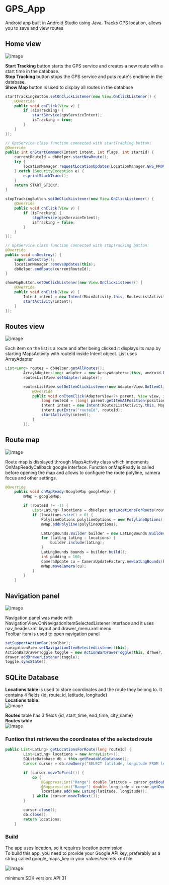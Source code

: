 # GPS_App  
Android app built in Android Studio using Java. Tracks GPS location, allows you to save and view routes

## **Home view**  
![image](https://github.com/user-attachments/assets/2fe5fa41-9126-4933-89ca-55c71ff23c3b)

**Start Tracking** button starts the GPS service and creates a new route with a start time in the database.  
**Stop Tracking** button stops the GPS service and puts route's endtime in the database.  
**Show Map** button is used to display all routes in the database

```java
startTrackingButton.setOnClickListener(new View.OnClickListener() {
    @Override
    public void onClick(View v) {
        if (!isTracking) {
            startService(gpsServiceIntent);
            isTracking = true;
        }
    }
});

// GpsService class function connected with startTracking button:
@Override
public int onStartCommand(Intent intent, int flags, int startId) {
    currentRouteId = dbHelper.startNewRoute();
    try {
        locationManager.requestLocationUpdates(LocationManager.GPS_PROVIDER, 1000, 2, this);
    } catch (SecurityException e) {
        e.printStackTrace();
    }
    return START_STICKY;
}
```
```java
stopTrackingButton.setOnClickListener(new View.OnClickListener() {
    @Override
    public void onClick(View v) {
        if (isTracking) {
            stopService(gpsServiceIntent);
            isTracking = false;
        }
    }
});

// GpsService class function connected with stopTracking button:
@Override
public void onDestroy() {
    super.onDestroy();
    locationManager.removeUpdates(this);
    dbHelper.endRoute(currentRouteId);
}
```
```java
showMapButton.setOnClickListener(new View.OnClickListener() {
    @Override
    public void onClick(View v) {
        Intent intent = new Intent(MainActivity.this, RoutesListActivity.class);
        startActivity(intent);
    }
});
```

## **Routes view**  
![image](https://github.com/user-attachments/assets/d1ef080d-a8ef-420a-a30e-347343cbc961)


Each item on the list is a route and after being clicked it displays its map by starting MapsActivity with routeId inside Intent object. List uses ArrayAdapter 
```java
List<Long> routes = dbHelper.getAllRoutes();
        ArrayAdapter<Long> adapter = new ArrayAdapter<>(this, android.R.layout.simple_list_item_1, routes);
        routesListView.setAdapter(adapter);

        routesListView.setOnItemClickListener(new AdapterView.OnItemClickListener() {
            @Override
            public void onItemClick(AdapterView<?> parent, View view, int position, long id) {
                long routeId = (long) parent.getItemAtPosition(position);
                Intent intent = new Intent(RoutesListActivity.this, MapsActivity.class);
                intent.putExtra("routeId", routeId);
                startActivity(intent);
            }
        });
```

## **Route map**
![image](https://github.com/user-attachments/assets/d01c62bc-1693-4b8d-9bce-434615d3f3ac)


Route map is displayed through MapsActivity class which impements OnMapReadyCallback google interface. Function onMapReady is called before opening the map and allows to configure the route polyline, camera focus and other settings.
```java
@Override
    public void onMapReady(GoogleMap googleMap) {
        mMap = googleMap;

        if (routeId != -1) {
            List<LatLng> locations = dbHelper.getLocationsForRoute(routeId);
            if (locations.size() > 0) {
                PolylineOptions polylineOptions = new PolylineOptions().addAll(locations).color(Color.RED).width(25);
                mMap.addPolyline(polylineOptions);

                LatLngBounds.Builder builder = new LatLngBounds.Builder();
                for (LatLng latLng : locations) {
                    builder.include(latLng);
                }
                LatLngBounds bounds = builder.build();
                int padding = 100;
                CameraUpdate cu = CameraUpdateFactory.newLatLngBounds(bounds, padding);
                mMap.moveCamera(cu);
            }
        }
    }
```

## **Navigation panel**  
![image](https://github.com/user-attachments/assets/815ff63d-63c0-459b-b1cc-d8e45b590f88)


Navigation panel was made with NavigationView.OnNavigationItemSelectedListener interface and it uses nav_header.xml layout and drawer_menu.xml menu.  
Toolbar item is used to open navigation panel
```java
setSupportActionBar(toolbar);
navigationView.setNavigationItemSelectedListener(this);
ActionBarDrawerToggle toggle = new ActionBarDrawerToggle(this, drawer, toolbar, R.string.navigation_drawer_open, R.string.navigation_drawer_close);
drawer.addDrawerListener(toggle);
toggle.syncState();
```

## **SQLite Database**  
**Locations table** is used to store coordinates and the route they belong to. It contains 4 fields {id, route_id, latitude, longitude}   
**Locations table:**    
![image](https://github.com/user-attachments/assets/dc75853c-66cc-4059-8f2b-858da529f865)


**Routes** table has 3 fields {id, start_time, end_time, city_name}  
**Routes table**  
![image](https://github.com/user-attachments/assets/aaf1b2ab-ecd1-49f7-a874-961be42b3e0a)


### Funtion that retrieves the coordinates of the selected route
```java
public List<LatLng> getLocationsForRoute(long routeId) {
        List<LatLng> locations = new ArrayList<>();
        SQLiteDatabase db = this.getReadableDatabase();
        Cursor cursor = db.rawQuery("SELECT latitude, longitude FROM locations WHERE route_id = ?", new String[]{String.valueOf(routeId)});

        if (cursor.moveToFirst()) {
            do {
                @SuppressLint("Range") double latitude = cursor.getDouble(cursor.getColumnIndex("latitude"));
                @SuppressLint("Range") double longitude = cursor.getDouble(cursor.getColumnIndex("longitude"));
                locations.add(new LatLng(latitude, longitude));
            } while (cursor.moveToNext());
        }

        cursor.close();
        db.close();
        return locations;
    }
```



### **Build**  
The app uses location, so it requires location permission  
To build this app, you need to provide your Google API key, preferably as a string called google_maps_key in your values/secrets.xml file

![image](https://github.com/N0r3b0/GPS_App/assets/92164691/12b13662-f64f-4133-aa64-a825ca8ac816)


minimum SDK version: API 31

